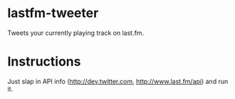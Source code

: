 lastfm-tweeter
==============

Tweets your currently playing track on last.fm.

Instructions
==============
Just slap in API info (http://dev.twitter.com, http://www.last.fm/api) and run it.
